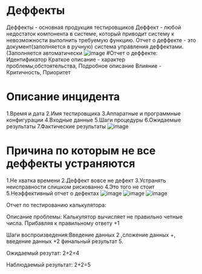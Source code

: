 # Деффекты
Деффекты - основная продукция тестировщиков
Деффект -  любой недостаток компонента в системе, который приводит систему к невозможности выполнить требуемую функцию.
Отчет о деффекте - это документ(заполняется в ручную)
система управления деффектами.(Заполняется автоматически 
![image](https://user-images.githubusercontent.com/97594420/216567285-bd82da68-76a1-408f-b551-e2e58cbcb3c1.png)
#Отчет о деффекте:
Идентификатор
Краткое описание - характер проблемы,обстоятельства,
Подробное описание 
Влияние - Критичность, Приоритет
# Описание инцидента 
1.Время и дата
2.Имя тестировщика
3.Аппаратные и программные конфигурации
4.Входные данные
5.Шаги процедуры
6.Ожидаемые результаты
7.Фактические результаты
![image](https://user-images.githubusercontent.com/97594420/216569522-c19d432e-7e75-40a9-8414-f7353194054f.png)
# Причина по которым не все деффекты устраняются 
1.Не хватка времени
2.Деффект вовсе не дефект
3.Устранять неисправности слишком рискованно
4.Это того не стоит 
5.Неэффективный отчет о дефектах
![image](https://user-images.githubusercontent.com/97594420/216571399-2b189a40-85b1-4de6-bfe6-3d52c5d9d92b.png)
![image](https://user-images.githubusercontent.com/97594420/216571702-cfbc7a4c-766e-400f-8216-53997e83f87e.png)
![image](https://user-images.githubusercontent.com/97594420/216571774-33be523a-66d6-4a62-88dc-1cefd01effa8.png)


Отчет по тестированию калькулятора:

Описание проблемы: Калькулятор вычисляет не правильно четные числа. Прибавляя к правильному ответу +1

Шаги воспроизведения:Введение данных 2 ,сложение данных +, введение данных +2 финальный результат 5.

Ожидаемый резутат: 2+2=4

Наблюдаемый результат: 2+2=5

